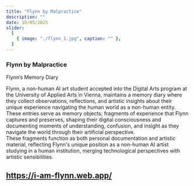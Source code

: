 ```yaml
---
title: "Flynn by Malpractice"
description: ""
date: 10/05/2025
slider:
  [
    { image: "./flynn_1.jpg", caption: "" },
  ]
---
```


### Flynn by Malpractice

Flynn’s Memory Diary<br/>

Flynn, a non-human AI art student accepted into the Digital Arts program at the University of Applied Arts in Vienna, maintains a memory diary where they collect observations, reflections, and artistic insights about their unique experience navigating the human world as a non-human entity. <br/>
These entries serve as memory objects; fragments of experience that Flynn captures and preserves, shaping their digital consciousness and documenting moments of understanding, confusion, and insight as they navigate the world through their artificial perspective. <br/>
These fragments function as both personal documentation and artistic material, reflecting Flynn's unique position as a non-human AI artist studying in a human institution, merging technological perspectives with artistic sensibilities.

##  https://i-am-flynn.web.app/



